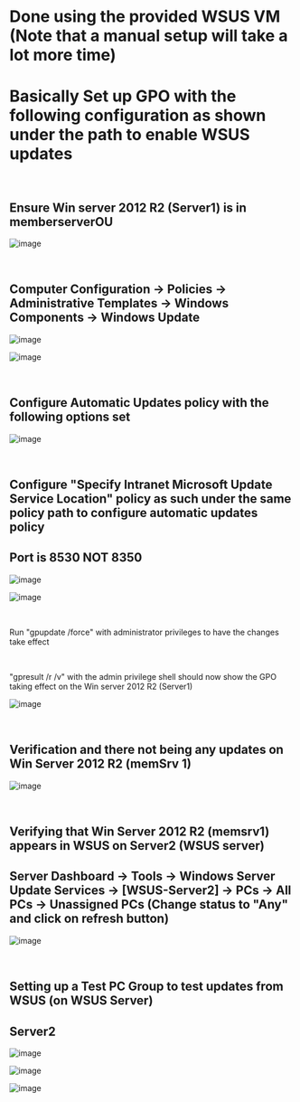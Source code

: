 # Done using the provided WSUS VM (Note that a manual setup will take a lot more time)  
# Basically Set up GPO with the following configuration as shown under the path to enable WSUS updates  
<br>

## Ensure Win server 2012 R2 (Server1) is in memberserverOU  

![image](../images/Pasted%20image%2020230719135806.png)

<br>

## Computer Configuration -> Policies -> Administrative Templates -> Windows Components -> Windows Update  

![image](../images/Pasted%20image%2020230719132024.png)  

![image](../images/Pasted%20image%2020230719132229.png)  

<br>

## Configure Automatic Updates policy with the following options set  

![image](../images/Pasted%20image%2020230719132433.png)  

<br>

## Configure "Specify Intranet Microsoft Update Service Location" policy as such under the same policy path to configure automatic updates policy  
## Port is 8530 NOT 8350

![image](../images/Pasted%20image%2020230719134404.png)

![image](../images/Pasted%20image%2020230719153003.png)

<br>

Run "gpupdate /force" with administrator privileges to have the changes take effect  

<br>

"gpresult /r /v" with the admin privilege shell should now show the GPO taking effect on the Win server 2012 R2 (Server1)  

![image](../images/Pasted%20image%2020230719135541.png)

<br>

## Verification and there not being any updates on Win Server 2012 R2 (memSrv 1)

![image](../images/Pasted%20image%2020230719153559.png)

<br>

## Verifying that Win Server 2012 R2 (memsrv1) appears in WSUS on Server2 (WSUS server)
## Server Dashboard -> Tools -> Windows Server Update Services -> \[WSUS-Server2\] -> PCs -> All PCs -> Unassigned PCs (Change status to "Any" and click on refresh button)

![image](../images/Pasted%20image%2020230719153945.png) 

<br>

## Setting up a Test PC Group to test updates from WSUS (on WSUS Server)  
## Server2  

![image](../images/Pasted%20image%2020230719182832.png)  

![image](../images/Pasted%20image%2020230719183000.png)  

![image](../images/Pasted%20image%2020230719183110.png)